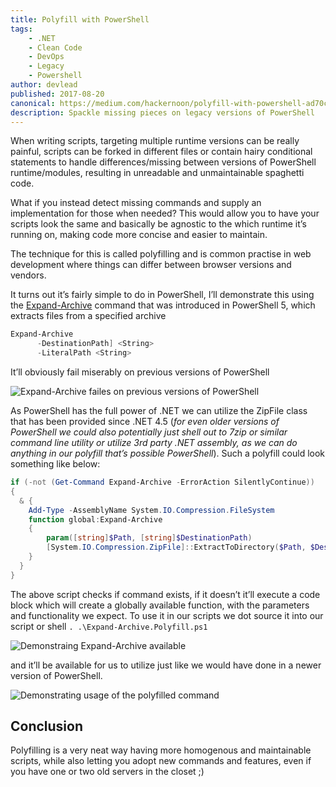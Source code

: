 ```yaml
---
title: Polyfill with PowerShell
tags:
    - .NET
    - Clean Code
    - DevOps
    - Legacy
    - Powershell
author: devlead
published: 2017-08-20
canonical: https://medium.com/hackernoon/polyfill-with-powershell-ad70c6cd7703
description: Spackle missing pieces on legacy versions of PowerShell
---
```


When writing scripts, targeting multiple runtime versions can be really painful, scripts can be forked in different files or contain hairy conditional statements to handle differences/missing between versions of PowerShell runtime/modules, resulting in unreadable and unmaintainable spaghetti code.

What if you instead detect missing commands and supply an implementation for those when needed? This would allow you to have your scripts look the same and basically be agnostic to the which runtime it’s running on, making code more concise and easier to maintain.

The technique for this is called polyfilling and is common practise in web development where things can differ between browser versions and vendors.

It turns out it’s fairly simple to do in PowerShell, I’ll demonstrate this using the [Expand-Archive](https://docs.microsoft.com/en-us/powershell/module/microsoft.powershell.archive/expand-archive?view=powershell-5.0) command that was introduced in PowerShell 5, which extracts files from a specified archive

```powershell
Expand-Archive
      -DestinationPath] <String>
      -LiteralPath <String>
```

It’ll obviously fail miserably on previous versions of PowerShell

![Expand-Archive failes on previous versions of PowerShell](https://cdn.devlead.se/clipimg-vscode/2021/01/11/6b6ac33f-a389-ab22-e0e7-533d069770ce.png?sv=2019-12-12&st=2021-01-10T12%3A57%3A25Z&se=2031-01-11T12%3A57%3A25Z&sr=b&sp=r&sig=mbq3sabMzSdHFGGntTGEUJ3Ya%2BaalzKv3zX2U2svLXA%3D)

As PowerShell has the full power of .NET we can utilize the ZipFile class that has been provided since .NET 4.5 (*for even older versions of PowerShell we could also potentially just shell out to 7zip or similar command line utility or utilize 3rd party .NET assembly, as we can do anything in our polyfill that’s possible PowerShell*).
Such a polyfill could look something like below:

```powershell
if (-not (Get-Command Expand-Archive -ErrorAction SilentlyContinue))
{
  & {
    Add-Type -AssemblyName System.IO.Compression.FileSystem
    function global:Expand-Archive
    {
        param([string]$Path, [string]$DestinationPath)
        [System.IO.Compression.ZipFile]::ExtractToDirectory($Path, $DestinationPath)
    }
  }
}
```

The above script checks if command exists, if it doesn’t it’ll execute a code block which will create a globally available function, with the parameters and functionality we expect. To use it in our scripts we dot source it into our script or shell
`. .\Expand-Archive.Polyfill.ps1`

![Demonstraing Expand-Archive available](https://cdn.devlead.se/clipimg-vscode/2021/01/11/32e374ff-3b83-e9eb-a0a7-39cac1d37cca.png?sv=2019-12-12&st=2021-01-10T12%3A59%3A00Z&se=2031-01-11T12%3A59%3A00Z&sr=b&sp=r&sig=ZPFzNZQHdnUgbLCeJAf9pfwFGg1N7VdOWHzO9A%2F0Xqs%3D)

and it’ll be available for us to utilize just like we would have done in a newer version of PowerShell.

![Demonstrating usage of the polyfilled command](https://cdn.devlead.se/clipimg-vscode/2021/01/11/02fd4235-bed7-d9ea-299b-4cbb38ec58b8.png?sv=2019-12-12&st=2021-01-10T12%3A59%3A43Z&se=2031-01-11T12%3A59%3A43Z&sr=b&sp=r&sig=DMrIzL%2FATJBZdm7cb6kkCKU7DZrKbTGJzTAycjgKO0k%3D)

## Conclusion

Polyfilling is a very neat way having more homogenous and maintainable scripts, while also letting you adopt new commands and features, even if you have one or two old servers in the closet ;)
